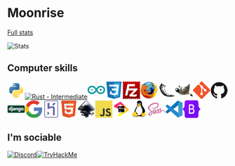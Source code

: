 # Moonrise
[Full stats](https://github.com/PetitPotiron/PetitPotiron/blob/main/stats.md)

![Stats](https://github-readme-stats.vercel.app/api?username=PetitPotiron&show_icons=true&theme=midnight-purple)

## Computer skills
<a href="https://python.org"><img src="https://raw.githubusercontent.com/devicons/devicon/master/icons/python/python-original.svg" width="40px" height="40px" alt="Python - Intermediate"></a><a href="https://rust-lang.org"><img src="https://rust-lang.org/logos/rust-logo-blk.svg" width="40px" height="40px" alt="Rust - Intermediate"></a><a href="https://arduino.cc"><img src="https://raw.githubusercontent.com/devicons/devicon/master/icons/arduino/arduino-original.svg" width="40px" height="40px" alt="Arduino - Beginner"></a><a href="https://w3.org/Style/CSS"><img src="https://raw.githubusercontent.com/devicons/devicon/master/icons/css3/css3-original.svg" width="40px" height="40px" alt="CSS 3 - Intermediate"></a><a href="https://filezilla-project.org/"><img src="https://raw.githubusercontent.com/devicons/devicon/master/icons/filezilla/filezilla-plain.svg" width="40px" height="40px" alt="FileZilla - Beginner"></a><a href="https://firefox.com"><img src="https://raw.githubusercontent.com/devicons/devicon/master/icons/firefox/firefox-original.svg" width="40px" height="40px" alt="Firefox - Expert"></a><a href="https://flask.palletsprojects.com"><img src="https://raw.githubusercontent.com/devicons/devicon/master/icons/flask/flask-original.svg" width="40px" height="40px" alt="Flask - Intermediate"></a><a href="https://gimp.org"><img src="https://raw.githubusercontent.com/devicons/devicon/master/icons/gimp/gimp-original.svg" width="40px" height="40px" alt="Gimp - Intermediate"></a><a href="https://git-scm.com"><img src="https://raw.githubusercontent.com/devicons/devicon/master/icons/git/git-original.svg" width="40px" height="40px" alt="Git - Beginner"></a><a href="https://github.com"><img src="https://raw.githubusercontent.com/devicons/devicon/master/icons/github/github-original.svg" width="40px" height="40px" alt="Github - Intermediate"></a><a href="https://djangoproject.com"><img src="https://raw.githubusercontent.com/devicons/devicon/master/icons/django/django-original.svg" width="40px" height="40px" alt="Django - Beginner"></a><a href="https://google.com"><img src="https://raw.githubusercontent.com/devicons/devicon/master/icons/google/google-original.svg" width="40px" height="40px" alt="Google - Expert"></a><a href="https://heroku.com"><img src="https://raw.githubusercontent.com/devicons/devicon/master/icons/heroku/heroku-original.svg" width="40px" height="40px" alt="Heroku - Intermediate"></a><a href="https://w3.org/html"><img src="https://raw.githubusercontent.com/devicons/devicon/master/icons/html5/html5-original.svg" width="40px" height="40px" alt="HTML 5 - Expert"></a><a href="https://inkscape.org"><img src="https://raw.githubusercontent.com/devicons/devicon/master/icons/inkscape/inkscape-original.svg" width="40px" height="40px" alt="Inkscape - Beginner"></a><a href="https://nodejs.org"><img src="https://raw.githubusercontent.com/devicons/devicon/master/icons/javascript/javascript-original.svg" width="40px" height="40px" alt="Node.js & JavaScript - Intermediate"></a><a href="https://jetbrains.com"><img src="https://raw.githubusercontent.com/devicons/devicon/master/icons/jetbrains/jetbrains-original.svg" width="40px" height="40px" alt="JetBrains - Expert"></a><a href="https://gnu.org/"><img src="https://raw.githubusercontent.com/devicons/devicon/master/icons/linux/linux-original.svg" width="40px" height="40px" alt="GNU Linux - Beginner"></a><a href="https://sass-lang.com"><img src="https://raw.githubusercontent.com/devicons/devicon/master/icons/sass/sass-original.svg" width="40px" height="40px" alt="Sass - Beginner"></a><a href="https://code.visualstudio.com/"><img src="https://raw.githubusercontent.com/devicons/devicon/master/icons/vscode/vscode-original.svg" width="40px" height="40px" alt="Visual Studio Code - Intermediate"></a><a href="https://getbootstrap.com"><img src="https://raw.githubusercontent.com/devicons/devicon/master/icons/bootstrap/bootstrap-original.svg" width="40px" height="40px" alt="Bootstrap - Intermediate"></a>

## I'm sociable
<a href="https://discord.com/users/715826047949471785"><img src="https://discord.com/assets/cb48d2a8d4991281d7a6a95d2f58195e.svg" alt="Discord" height="58px"></a><a href="https://tryhackme.com/p/PetitPotiron"><img src="https://tryhackme-badges.s3.amazonaws.com/PetitPotiron.png" alt="TryHackMe" height="58px"></a>
